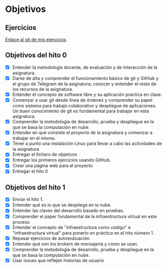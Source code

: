 # Objetivos

## Ejercicios
[Enlace al git de mis ejercicios](https://github.com/ibe16/CC-19-20-Ejercicios.git).

## Objetivos del hito 0
- [x] Entender la metodología docente, de evaluación y de interacción de la asignatura.
- [x] Darse de alta y comprender el funcionamiento básico de git y GitHub y el grupo de Telegram de la asignatura; conocer y entender el resto de los recursos de la asignatura.
- [x] Entender el concepto de software libre y su aplicación práctica en clase.
- [x] Comenzar a usar git desde línea de órdenes y comprender su papel como sistema para trabajo colaborativo y despliegue de aplicaciones. Un buen conocimiento de git es fundamental para trabajar en esta asignatura.
- [x] Comprender la metodología de desarrollo, prueba y despliegue en la que se basa la computación en nube.
- [x] Entender en qué consiste el proyecto de la asignatura y comenzar a trabajar en el mismo.
- [x] Tener a punto una instalación Linux para llevar a cabo las actividades de la asignatura
- [x] Entregar el fichero de objetivos 
- [X] Entregar los primeros ejercicios usando GitHub.
- [X] Crear una página web para el proyecto
- [X] Entregar el hito 0

## Objetivos del hito 1
- [X] Enviar el hito 1.
- [X] Entender qué es lo que se despliega en la nube.
- [X] Entender las claves del desarrollo basado en pruebas.
- [X] Comprender el paper fundamental de la infraestructura virtual en este proceso.
- [X] Entender el concepto de "infraestructura como código" e "infraestructura virtual" para ponerlo en práctica en el hito número 1.
- [X] Repasar ejercicios de autoevaluación.
- [X] Entender qué son los brokers de mensajería y cómo se usan.
- [X] Comprender la metodología de desarrollo, prueba y despliegue en la que se basa la computación en nube.
- [X] Usar issues que reflejen historias de usuario